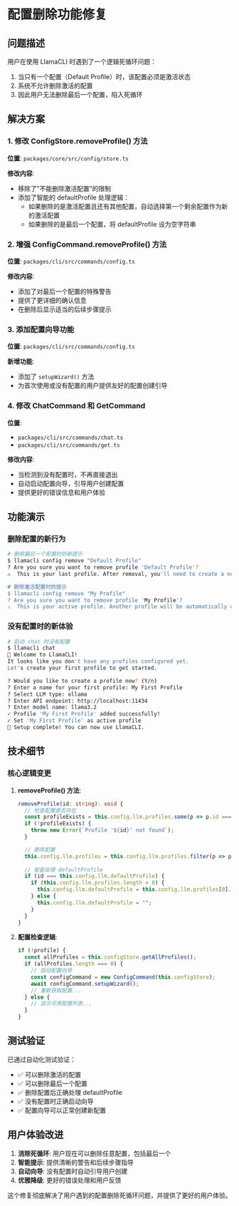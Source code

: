 # 配置删除功能修复

## 问题描述

用户在使用 LlamaCLI 时遇到了一个逻辑死循环问题：

1. 当只有一个配置（Default Profile）时，该配置必须是激活状态
2. 系统不允许删除激活的配置
3. 因此用户无法删除最后一个配置，陷入死循环

## 解决方案

### 1. 修改 ConfigStore.removeProfile() 方法

**位置**: `packages/core/src/config/store.ts`

**修改内容**:
- 移除了"不能删除激活配置"的限制
- 添加了智能的 defaultProfile 处理逻辑：
  - 如果删除的是激活配置且还有其他配置，自动选择第一个剩余配置作为新的激活配置
  - 如果删除的是最后一个配置，将 defaultProfile 设为空字符串

### 2. 增强 ConfigCommand.removeProfile() 方法

**位置**: `packages/cli/src/commands/config.ts`

**修改内容**:
- 添加了对最后一个配置的特殊警告
- 提供了更详细的确认信息
- 在删除后显示适当的后续步骤提示

### 3. 添加配置向导功能

**位置**: `packages/cli/src/commands/config.ts`

**新增功能**:
- 添加了 `setupWizard()` 方法
- 为首次使用或没有配置的用户提供友好的配置创建引导

### 4. 修改 ChatCommand 和 GetCommand

**位置**: 
- `packages/cli/src/commands/chat.ts`
- `packages/cli/src/commands/get.ts`

**修改内容**:
- 当检测到没有配置时，不再直接退出
- 自动启动配置向导，引导用户创建配置
- 提供更好的错误信息和用户体验

## 功能演示

### 删除配置的新行为

```bash
# 删除最后一个配置时的新提示
$ llamacli config remove "Default Profile"
? Are you sure you want to remove profile 'Default Profile'?
⚠️  This is your last profile. After removal, you'll need to create a new profile to use LlamaCLI. (y/N)

# 删除激活配置时的提示
$ llamacli config remove "My Profile"
? Are you sure you want to remove profile 'My Profile'?
⚠️  This is your active profile. Another profile will be automatically activated. (y/N)
```

### 没有配置时的新体验

```bash
# 启动 chat 时没有配置
$ llamacli chat
🚀 Welcome to LlamaCLI!
It looks like you don't have any profiles configured yet.
Let's create your first profile to get started.

? Would you like to create a profile now? (Y/n)
? Enter a name for your first profile: My First Profile
? Select LLM type: ollama
? Enter API endpoint: http://localhost:11434
? Enter model name: llama3.2
✓ Profile 'My First Profile' added successfully!
✓ Set 'My First Profile' as active profile
🎉 Setup complete! You can now use LlamaCLI.
```

## 技术细节

### 核心逻辑变更

1. **removeProfile() 方法**:
   ```typescript
   removeProfile(id: string): void {
     // 检查配置是否存在
     const profileExists = this.config.llm.profiles.some(p => p.id === id);
     if (!profileExists) {
       throw new Error(`Profile '${id}' not found`);
     }

     // 删除配置
     this.config.llm.profiles = this.config.llm.profiles.filter(p => p.id !== id);
     
     // 智能处理 defaultProfile
     if (id === this.config.llm.defaultProfile) {
       if (this.config.llm.profiles.length > 0) {
         this.config.llm.defaultProfile = this.config.llm.profiles[0].id;
       } else {
         this.config.llm.defaultProfile = "";
       }
     }
   }
   ```

2. **配置检查逻辑**:
   ```typescript
   if (!profile) {
     const allProfiles = this.configStore.getAllProfiles();
     if (allProfiles.length === 0) {
       // 启动配置向导
       const configCommand = new ConfigCommand(this.configStore);
       await configCommand.setupWizard();
       // 重新获取配置...
     } else {
       // 显示可用配置列表...
     }
   }
   ```

## 测试验证

已通过自动化测试验证：
- ✅ 可以删除激活的配置
- ✅ 可以删除最后一个配置
- ✅ 删除配置后正确处理 defaultProfile
- ✅ 没有配置时正确启动向导
- ✅ 配置向导可以正常创建新配置

## 用户体验改进

1. **消除死循环**: 用户现在可以删除任意配置，包括最后一个
2. **智能提示**: 提供清晰的警告和后续步骤指导
3. **自动向导**: 没有配置时自动引导用户创建
4. **优雅降级**: 更好的错误处理和用户反馈

这个修复彻底解决了用户遇到的配置删除死循环问题，并提供了更好的用户体验。
